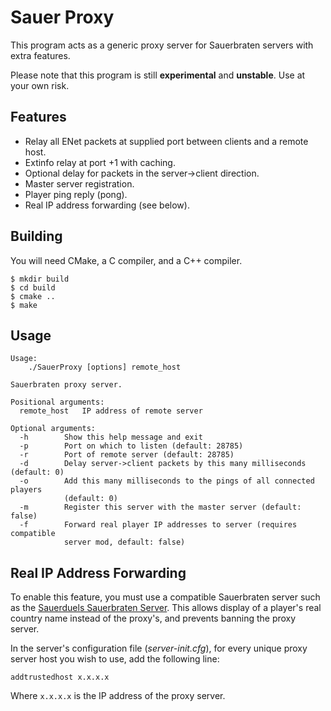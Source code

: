 # Sauer Proxy

This program acts as a generic proxy server for Sauerbraten servers with extra features.

Please note that this program is still **experimental** and **unstable**. Use at your own risk.

## Features

* Relay all ENet packets at supplied port between clients and a remote host.
* Extinfo relay at port +1 with caching.
* Optional delay for packets in the server->client direction.
* Master server registration.
* Player ping reply (pong).
* Real IP address forwarding (see below).

## Building

You will need CMake, a C compiler, and a C++ compiler.

```
$ mkdir build
$ cd build
$ cmake ..
$ make
```

## Usage

```
Usage:
    ./SauerProxy [options] remote_host

Sauerbraten proxy server.

Positional arguments:
  remote_host   IP address of remote server

Optional arguments:
  -h        Show this help message and exit
  -p        Port on which to listen (default: 28785)
  -r        Port of remote server (default: 28785)
  -d        Delay server->client packets by this many milliseconds (default: 0)
  -o        Add this many milliseconds to the pings of all connected players
            (default: 0)
  -m        Register this server with the master server (default: false)
  -f        Forward real player IP addresses to server (requires compatible
            server mod, default: false)
```

## Real IP Address Forwarding

To enable this feature, you must use a compatible Sauerbraten server such as the [Sauerduels Sauerbraten Server](https://github.com/sauerduels/sauer-server). This allows display of a player's real country name instead of the proxy's, and prevents banning the proxy server.

In the server's configuration file (*server-init.cfg*), for every unique proxy server host you wish to use, add the following line:

```
addtrustedhost x.x.x.x
```

Where `x.x.x.x` is the IP address of the proxy server.
